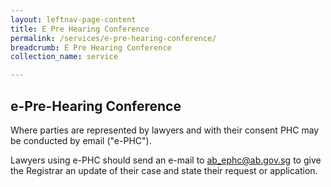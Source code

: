 ```yaml
---
layout: leftnav-page-content
title: E Pre Hearing Conference
permalink: /services/e-pre-hearing-conference/
breadcrumb: E Pre Hearing Conference
collection_name: service

---
```


e-Pre-Hearing Conference
---
Where parties  are represented by lawyers and with their consent PHC may be conducted by email ("e-PHC").

Lawyers using e-PHC should send an e-mail to [ab_ephc@ab.gov.sg](ab_ephc@ab.gov.sg) to give the Registrar an update of their case and state their request or application.

